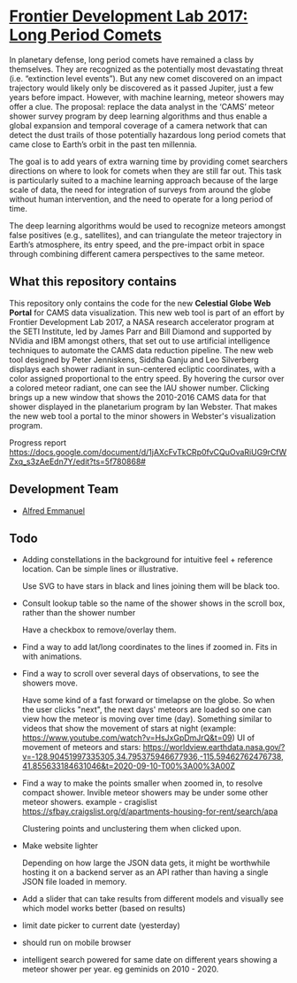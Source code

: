 # [Frontier Development Lab 2017: Long Period Comets](http://sidgan.me/nasaweb/)

In planetary defense, long period comets have remained a class by themselves. They are recognized as the potentially most devastating threat (i.e. “extinction level events”). But any new comet discovered on an impact trajectory would likely only be discovered as it passed Jupiter, just a few years before impact. However, with machine learning, meteor showers may offer a clue. The proposal: replace the data analyst in the ‘CAMS’ meteor shower survey program by deep learning algorithms and thus enable a global expansion and temporal coverage of a camera network that can detect the dust trails of those potentially hazardous long period comets that came close to Earth’s orbit in the past ten millennia.

The goal is to add years of extra warning time by providing comet searchers directions on where to look for comets when they are still far out. This task is particularly suited to a machine learning approach because of the large scale of data, the need for integration of surveys from around the globe without human intervention, and the need to operate for a long period of time.

The deep learning algorithms would be used to recognize meteors amongst false positives (e.g., satellites), and can triangulate the meteor trajectory in Earth’s atmosphere, its entry speed, and the pre-impact orbit in space through combining different camera perspectives to the same meteor.

## What this repository contains

This repository only contains the code for the new **Celestial Globe Web Portal** for CAMS data visualization. This new web tool is part of an effort by Frontier Development Lab 2017, a NASA research accelerator program at the SETI Institute, led by James Parr and Bill Diamond and supported by NVidia and IBM amongst others, that set out to use artificial intelligence techniques to automate the CAMS data reduction pipeline. The new web tool designed by Peter Jenniskens, Siddha Ganju and Leo Silverberg displays each shower radiant in sun-centered ecliptic coordinates, with a color assigned proportional to the entry speed. By hovering the cursor over a colored meteor radiant, one can see the IAU shower number. Clicking brings up a new window that shows the 2010-2016 CAMS data for that shower displayed in the planetarium program by Ian Webster. That makes the new web tool a portal to the minor showers in Webster's visualization program.

Progress report
https://docs.google.com/document/d/1jAXcFvTkCRp0fvCQuOvaRiUG9rCfWZxq_s3zAeEdn7Y/edit?ts=5f780868#


## Development Team

  - [Alfred Emmanuel](http://codefred.me)

## Todo

- Adding constellations in the background for intuitive feel + reference location. Can be simple lines or illustrative. 

  Use SVG to have stars in black and lines joining them will be black too.

- Consult lookup table so the name of the shower shows in the scroll box, rather than the shower number

  Have a checkbox to remove/overlay them.

- Find a way to add lat/long coordinates to the lines if zoomed in. Fits in with animations.

- Find a way to scroll over several days of observations, to see the showers move.
 
  Have some kind of a fast forward or timelapse on the globe. So when the user clicks "next", the next days' meteors are loaded so one can view how the meteor is moving over time (day). Something similar to videos that show the movement of stars at night (example: https://www.youtube.com/watch?v=HsJxGpDmJrQ&t=09)
  UI of movement of meteors and stars: https://worldview.earthdata.nasa.gov/?v=-128.90451997335305,34.795375946677936,-115.59462762476738,41.855633184631046&t=2020-09-10-T00%3A00%3A00Z

- Find a way to make the points smaller when zoomed in, to resolve compact shower. 
Invible meteor showers may be under some other meteor showers. 
example - cragislist  https://sfbay.craigslist.org/d/apartments-housing-for-rent/search/apa

  Clustering points and unclustering them when clicked upon.

- Make website lighter

  Depending on how large the JSON data gets, it might be worthwhile hosting it on a backend server as an API rather than having a single JSON file loaded in memory.
  
- Add a slider that can take results from different models and visually see which model works better (based on results)

- limit date picker to current date (yesterday)

- should run on mobile browser

- intelligent search powered for same date on different years showing a meteor shower per year. eg geminids on 2010 - 2020.
